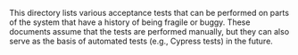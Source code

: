 This directory lists various acceptance tests that can be performed on parts of
the system that have a history of being fragile or buggy. These documents assume
that the tests are performed manually, but they can also serve as the basis of
automated tests (e.g., Cypress tests) in the future.
